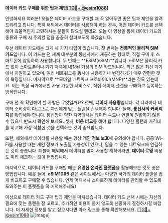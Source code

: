 **데이터 카드 구매를 위한 팁과 제안[[TG💪+ @esim1088](https://t.me/s/esim1088)]**

안녕하세요 여러분! 오늘은 데이터 카드를 구매할 때 꼭 알아두면 좋은 팁과 제안을 알려드리려고 합니다. 특히 해외에서 데이터를 사용해야 하는 경우, 어떤 데이터 카드를 선택해야 효율적인지 고민하시는 분들이 많으실 텐데요. 오늘 이 영상을 통해 데이터 카드의 종류와 구매 시 주의할 점을 꼼꼼히 살펴보도록 하겠습니다.

우선 데이터 카드에는 크게 세 가지 타입이 있습니다. 첫 번째는 **전통적인 물리적 SIM 카드**입니다. 이 카드는 전 세계 대부분의 통신사에서 제공하는 형태로, 직접 구매 후 스마트폰에 삽입하여 사용합니다. 두 번째는 **ESIM(eSIM)**입니다. eSIM은 물리적 카드 없이 스마트폰이나 기기 자체에 내장된 가상의 SIM 카드입니다. 최근 많은 최신 기기에서 지원하고 있으며, 여러 네트워크를 동시에 사용하거나 변경하기가 매우 간편한 것이 특징입니다. 마지막으로 **모바일 네트워크 프로바이더(MNP)**라는 것도 있는데요. 이는 특정 국가에서만 사용 가능한 서비스로, 직접 데이터 플랜을 구매하고 등록하는 방식입니다.

구매 전 꼭 확인해야 할 사항은 무엇일까요? 첫째, **데이터 사용량**입니다. 각 나라마다 데이터 소비량이 다르므로, 자신에게 맞는 플랜을 선택해야 합니다. 둘째, **통신사의 커버리지**를 확인해야 합니다. 통신망이 약한 지역에서는 데이터 속도나 연결이 원활하지 않을 수 있으니 반드시 확인해 보세요. 셋째, **비용 비교**를 해야 합니다. 다양한 플랜과 가격대를 비교해 가장 적합한 것을 선택하는 것이 중요합니다.

또한, 해외에서 데이터를 사용할 때는 항상 **개인 정보 보호**에 유의해야 합니다. 공공 Wi-Fi를 사용할 때는 개인 정보가 노출될 가능성이 있으니, 믿을 수 있는 네트워크에 연결하는 것이 좋습니다. 더불어 해외에서 데이터를 많이 사용할 계획이라면, **데이터 로밍** 비용도 미리 체크하는 것이 현명합니다.

마지막으로, 데이터 카드를 구매할 때는 **유명한 온라인 플랫폼**을 활용해보는 것도 좋은 방법입니다. 예를 들어, **eSIM1088** 같은 사이트에서는 다양한 국가의 데이터 플랜을 쉽게 비교하고 구매할 수 있습니다. 언제 어디서나 스마트하게 데이터를 관리할 수 있도록 도와주는 이 플랫폼을 꼭 기억해주세요!

이상으로 데이터 카드 구매 팁과 제안을 마치겠습니다. 데이터 카드 선택 시에는 자신의 필요에 맞는 플랜을 잘 고르고, 추가적인 비용이 들지 않도록 신중하게 결정하시길 바랍니다. 더 자세한 정보를 알고 싶으시다면 아래 링크를 통해 확인해보세요. [[TG💪+ @esim1088](https://t.me/s/esim1088) ![Image](https://i.postimg.cc/Y0z9fWf4/image.png)]